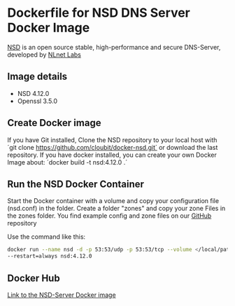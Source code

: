 # Dockerfile for NSD DNS Server Docker Image

[NSD](https://nlnetlabs.nl/projects/nsd/about/)⁠ is an open source stable, high-performance and secure DNS-Server, developed by [NLnet Labs](https://www.nlnetlabs.nl/)

## Image details

-  NSD 4.12.0
-  Openssl 3.5.0

## Create Docker image
If you have Git installed, Clone the NSD repository to your local host with ´git clone https://github.com/cloubit/docker-nsd.git´ or download the last repository.
If you have docker installed, you can create your own Docker Image about:
´docker build -t nsd:4.12.0 .´

## Run the NSD Docker Container
Start the Docker container with a volume and copy your configuration file (nsd.conf) in the folder.
Create a folder "zones" and copy your zone Files in the zones folder. 
You find example config and zone files on our [GitHub](https://github.com/cloubit/nsd-docker) repository

Use the command like this:
```sh 
docker run --name nsd -d -p 53:53/udp -p 53:53/tcp --volume </local/path/to/your/config:/opt/nsd/etc/nsd \
--restart=always nsd:4.12.0
```

## Docker Hub
[Link to the NSD-Server Docker image](https://hub.docker.com/r/cloubit/nsd)
